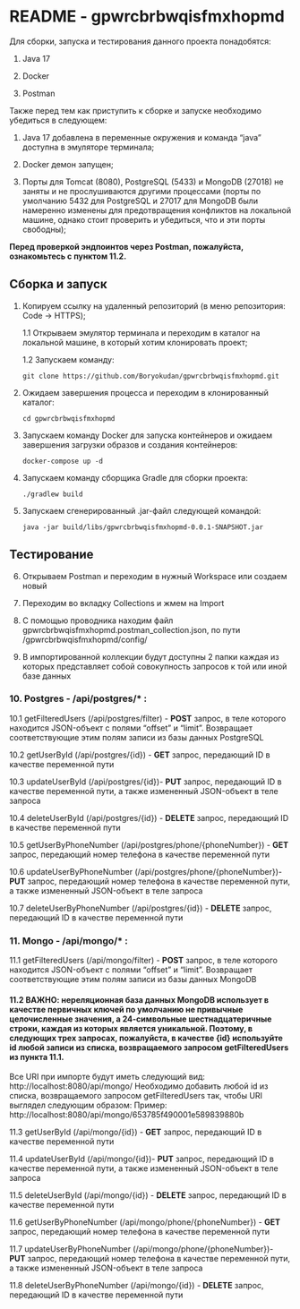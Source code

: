 # README - gpwrcbrbwqisfmxhopmd

Для сборки, запуска и тестирования данного проекта понадобятся: 

1. Java 17

2. Docker

3. Postman

Также перед тем как приступить к сборке и запуске необходимо убедиться в следующем:

1. Java 17 добавлена в переменные окружения и команда “java” доступна в эмуляторе терминала;


2. Docker демон запущен;


3. Порты для Tomcat (8080), PostgreSQL (5433) и MongoDB (27018) не заняты и не прослушиваются другими процессами (порты по умолчанию 5432 для PostgreSQL и 27017 для MongoDB были намеренно изменены для предотвращения конфликтов на локальной машине, однако стоит проверить и убедиться, что и эти порты свободны);

**Перед проверкой эндпоинтов через Postman, пожалуйста, ознакомьтесь с пунктом 11.2.**

## Сборка и запуск

1. Копируем ссылку на удаленный репозиторий (в меню репозитория: Code -> HTTPS);

    1.1 Открываем эмулятор терминала и переходим в каталог на локальной машине, в который хотим клонировать проект;

    1.2 Запускаем команду:

    `git clone https://github.com/Boryokudan/gpwrcbrbwqisfmxhopmd.git`


2. Ожидаем завершения процесса и переходим в клонированный каталог:

   `cd gpwrcbrbwqisfmxhopmd`


3. Запускаем команду Docker для запуска контейнеров и ожидаем завершения загрузки образов и создания контейнеров:

   `docker-compose up -d`


4. Запускаем команду сборщика Gradle для сборки проекта:

    `./gradlew build`


5. Запускаем сгенерированный .jar-файл следующей командой: 

    `java -jar build/libs/gpwrcbrbwqisfmxhopmd-0.0.1-SNAPSHOT.jar`

## Тестированиe

6. Открываем Postman и переходим в нужный Workspace или создаем новый


7. Переходим во вкладку Collections и жмем на Import


8. С помощью проводника находим файл gpwrcbrbwqisfmxhopmd.postman_collection.json, по пути /gpwrcbrbwqisfmxhopmd/config/


9. В импортированной коллекции будут доступны 2 папки каждая из которых представляет собой совокупность запросов к той или иной базе данных


### 10. Postgres - /api/postgres/* :

10.1 getFilteredUsers (/api/postgres/filter)  - **POST** запрос, в теле которого находится JSON-объект с полями “offset” и “limit”. Возвращает соответствующие этим полям записи из базы данных PostgreSQL

10.2 getUserById (/api/postgres/{id}) - **GET** запрос, передающий ID в качестве переменной пути

10.3 updateUserById (/api/postgres/{id})- **PUT** запрос, передающий ID в качестве переменной пути, а также измененный JSON-объект в теле запроса

10.4 deleteUserById (/api/postgres/{id}) - **DELETE** запрос, передающий ID в качестве переменной пути

10.5 getUserByPhoneNumber (/api/postgres/phone/{phoneNumber}) - **GET** запрос, передающий номер телефона в качестве переменной пути

10.6 updateUserByPhoneNumber (/api/postgres/phone/{phoneNumber})- **PUT** запрос, передающий номер телефона в качестве переменной пути, а также измененный JSON-объект в теле запроса

10.7 deleteUserByPhoneNumber (/api/postgres/{id}) - **DELETE** запрос, передающий ID в качестве переменной пути

### 11. Mongo - /api/mongo/* :

11.1 getFilteredUsers (/api/mongo/filter)  - **POST** запрос, в теле которого находится JSON-объект с полями “offset” и “limit”. Возвращает соответствующие этим полям записи из базы данных MongoDB

#### 11.2 **ВАЖНО:** нереляционная база данных MongoDB использует в качестве первичных ключей по умолчанию не привычные целочисленные значения, а 24-символьные шестнадцатеричные строки, каждая из которых является уникальной. Поэтому, **в следующих трех запросах, пожалуйста, в качестве {id} используйте id любой записи из списка, возвращаемого запросом getFilteredUsers** из пункта 11.1.

Все URI при импорте будут иметь следующий вид:
http://localhost:8080/api/mongo/
Необходимо добавить любой id из списка, возвращаемого запросом getFilteredUsers так, чтобы URI выглядел следующим образом:
Пример: http://localhost:8080/api/mongo/653785f490001e589839880b

11.3 getUserById (/api/mongo/{id}) - **GET** запрос, передающий ID в качестве переменной пути

11.4 updateUserById (/api/mongo/{id})- **PUT** запрос, передающий ID в качестве переменной пути, а также измененный JSON-объект в теле запроса

11.5 deleteUserById (/api/mongo/{id}) - **DELETE** запрос, передающий ID в качестве переменной пути

11.6 getUserByPhoneNumber (/api/mongo/phone/{phoneNumber}) - **GET** запрос, передающий номер телефона в качестве переменной пути

11.7 updateUserByPhoneNumber (/api/mongo/phone/{phoneNumber})- **PUT** запрос, передающий номер телефона в качестве переменной пути, а также измененный JSON-объект в теле запроса

11.8 deleteUserByPhoneNumber (/api/mongo/{id}) - **DELETE** запрос, передающий ID в качестве переменной пути
